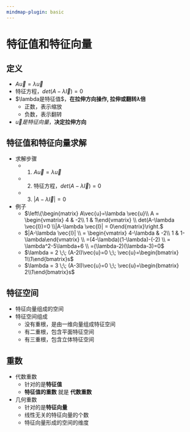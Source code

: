 ```yaml
---
mindmap-plugin: basic
---
```


# 特征值和特征向量

## 定义
- $A\vec{u}=\lambda \vec{u}$
- 特征方程，$det(A-\lambda \vec{I})=0$
- $\lambda是特征值$，**在拉伸方向操作, 拉伸或翻转$\lambda$倍**
    - 正数，表示缩放
    - 负数，表示翻转
- $\vec{u}是特征向量$，**决定拉伸方向**

## 特征值和特征向量求解
- 求解步骤
	- 1. $A\vec{u}=\lambda \vec{u}$
	- 2. 特征方程，$det(A-\lambda \vec{I})=0$
	- 3. $|A-\lambda \vec{I}| = 0$
- 例子
    - $\left\{\begin{matrix} A\vec{u}=\lambda \vec{u}\\  A = \begin{vmatrix} 4 & -2\\ 1 & 1\end{vmatrix} \\    det(A-\lambda \vec{I})=0 \\|A-\lambda \vec{I}| = 0\end{matrix}\right.$
    - $|A-\lambda \vec{I}| \\ = \begin{vmatrix} 4-\lambda & -2\\ 1 & 1-\lambda\end{vmatrix} \\ =(4-\lambda)(1-\lambda)-(-2) \\ = \lambda^2-5\lambda+6 \\ =(\lambda-2)(\lambda-3)=0$
    - $\lambda = 2 \;\; (A-2I)\vec{u}=0 \;\; \vec{u}=\begin{bmatrix}  1\\1\end{bmatrix}s$
    - $\lambda = 3 \;\; (A-3I)\vec{u}=0 \;\; \vec{u}=\begin{bmatrix}  2\\1\end{bmatrix}s$

## 特征空间
- 特征向量组成的空间
- 特征空间组成
    - 没有重根，是由一维向量组成特征空间
    - 有二重根，包含平面特征空间
    - 有三重根，包含立体特征空间

## 重数
- 代数重数
	- 针对的是**特征值**
    - **特征值的重数** 就是 **代数重数**
- 几何重数
    - 针对的是**特征向量**
    - 线性无关的特征向量的个数
    - 特征向量形成的空间的维度
